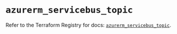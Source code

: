 # `azurerm_servicebus_topic`

Refer to the Terraform Registry for docs: [`azurerm_servicebus_topic`](https://registry.terraform.io/providers/hashicorp/azurerm/3.113.0/docs/resources/servicebus_topic).

